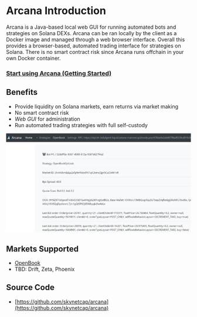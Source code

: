 # Arcana Introduction

Arcana is a Java-based local web GUI for running automated bots and strategies on Solana DEXs. Arcana can be ran locally by the client as a Docker image and managed through a web browser interface. Overall this provides a browser-based, automated trading interface for strategies on Solana. There is no smart contract risk since Arcana runs offchain in your own Docker container.

### [Start using Arcana (Getting Started)](./gettingstarting.md)

## Benefits

- Provide liquidity on Solana markets, earn returns via market making
- No smart contract risk
- *Web GUI* for administration
- Run automated trading strategies with full self-custody

![img.png](img.png)

## Markets Supported

- [OpenBook](https://github.com/openbook-dex)
- TBD: Drift, Zeta, Phoenix

## Source Code

- [https://github.com/skynetcap/arcana](https://github.com/skynetcap/arcana)